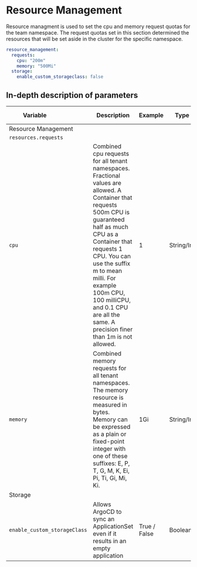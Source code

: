 # Resource Management

Resource managment is used to set the cpu and memory request quotas for the team namespace. The request quotas set in this section determined the resources that will be set aside in the cluster for the specific namespace.

```yaml
resource_management:
  requests:
    cpu: "200m"
    memory: "500Mi"
  storage:
    enable_custom_storageclass: false
```

## In-depth description of parameters

| <div style="width:140px">**Variable**</div>         | **Description**                                                                                                     | **Example**                                | **Type**                  | **Default Value**  |
|----------------------|---------------------------------------------------------------------------------------------------------------------|--------------------------------------------|---------------------------|------------|
| Resource Management              |                                                                                                                     |                                            |                           |
`resources.requests`              |                                                                                                                     |                                            |                           |
| `cpu`            | 	Combined cpu requests for all tenant namespaces. Fractional values are allowed. A Container that requests 500m CPU is guaranteed half as much CPU as a Container that requests 1 CPU. You can use the suffix m to mean milli. For example 100m CPU, 100 milliCPU, and 0.1 CPU are all the same. A precision finer than 1m is not allowed.                               | 1  | String/Int                    | 200m |
| `memory`            | Combined memory requests for all tenant namespaces. The memory resource is measured in bytes. Memory can be expressed as a plain or fixed-point integer with one of these suffixes: E, P, T, G, M, K, Ei, Pi, Ti, Gi, Mi, Ki.                                        | 1Gi | String/Int                    | 500Mi |
Storage              |                                                                                                                     |                                            |                           |
| `enable_custom_storageClass`            | Allows ArgoCD to sync an ApplicationSet even if it results in an empty application                               | True / False | Boolean                    | false |
